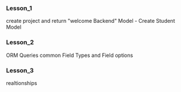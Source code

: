 ### Lesson_1 ###
create project and return "welcome Backend"
Model - Create Student Model


### Lesson_2 ###
ORM Queries
common Field Types and Field options

### Lesson_3 ###
realtionships